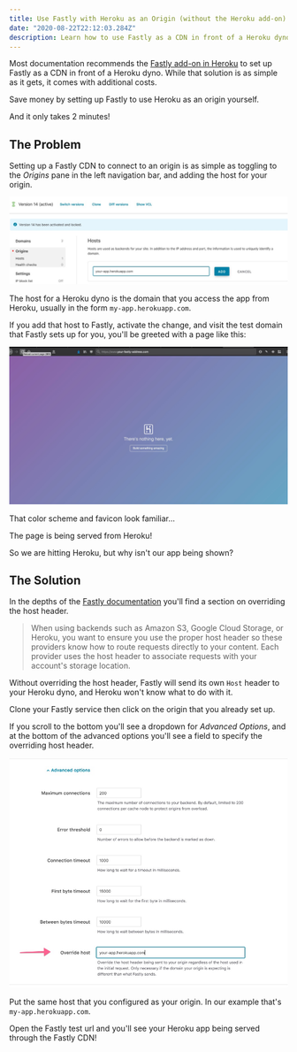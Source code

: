 ```yaml
---
title: Use Fastly with Heroku as an Origin (without the Heroku add-on)
date: "2020-08-22T22:12:03.284Z"
description: Learn how to use Fastly as a CDN in front of a Heroku dyno.
---
```


Most documentation recommends the [Fastly add-on in Heroku](https://elements.heroku.com/addons/fastly) to set up Fastly as a CDN in front of a Heroku dyno. While that solution is as simple as it gets, it comes with additional costs.

Save money by setting up Fastly to use Heroku as an origin yourself.

And it only takes 2 minutes!

## The Problem

Setting up a Fastly CDN to connect to an origin is as simple as toggling to the *Origins* pane in the left navigation bar, and adding the host for your origin.

![Set Origin](./set-origin.jpg)

The host for a Heroku dyno is the domain that you access the app from Heroku, usually in the form `my-app.herokuapp.com`.

If you add that host to Fastly, activate the change, and visit the test domain that Fastly sets up for you, you'll be greeted with a page like this:

![Heroku Error Page](./heroku-error-page.jpg)

That color scheme and favicon look familiar...

The page is being served from Heroku!

So we are hitting Heroku, but why isn't our app being shown?

## The Solution

In the depths of the [Fastly documentation](https://docs.fastly.com/en/guides/specifying-an-override-host) you'll find a section on overriding the host header.

> When using backends such as Amazon S3, Google Cloud Storage, or Heroku, you want to ensure you use the proper host header so these providers know how to route requests directly to your content. Each provider uses the host header to associate requests with your account's storage location.

Without overriding the host header, Fastly will send its own `Host` header to your Heroku dyno, and Heroku won't know what to do with it.

Clone your Fastly service then click on the origin that you already set up.

If you scroll to the bottom you'll see a dropdown for *Advanced Options*, and at the bottom of the advanced options you'll see a field to specify the overriding host header.

![Override Host](./override-host.jpg)

Put the same host that you configured as your origin. In our example that's `my-app.herokuapp.com`.

Open the Fastly test url and you'll see your Heroku app being served through the Fastly CDN!
